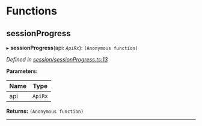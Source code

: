 

# Functions

<a id="sessionprogress"></a>

##  sessionProgress

▸ **sessionProgress**(api: *`ApiRx`*): `(Anonymous function)`

*Defined in [session/sessionProgress.ts:13](https://github.com/polkadot-js/api/blob/887a0d3/packages/api-derive/src/session/sessionProgress.ts#L13)*

**Parameters:**

| Name | Type |
| ------ | ------ |
| api | `ApiRx` |

**Returns:** `(Anonymous function)`

___

